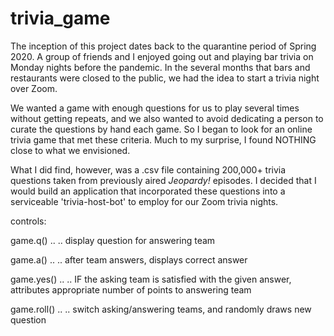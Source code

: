 # trivia_game

The inception of this project dates back to the quarantine period of Spring 2020. A group of friends and I enjoyed going out and playing bar trivia on
Monday nights before the pandemic. In the several months that bars and restaurants were closed to the public, we had the idea to start a trivia night over Zoom.

We wanted a game with enough questions for us to play several times without getting repeats, and we also wanted to avoid dedicating a person to curate the questions by 
hand each game. So I began to look for an online trivia game that met these criteria. Much to my surprise, I found NOTHING close to what we envisioned.

What I did find, however, was a .csv file containing 200,000+ trivia questions taken from previously aired *Jeopardy!* episodes. I decided that I would build an 
application that incorporated these questions into a serviceable 'trivia-host-bot' to employ for our Zoom trivia nights.

controls:

game.q() .. .. display question for answering team

game.a() .. .. after team answers, displays correct answer

game.yes() .. .. IF the asking team is satisfied with the given answer, attributes appropriate number of points to answering team

game.roll() .. .. switch asking/answering teams, and randomly draws new question
